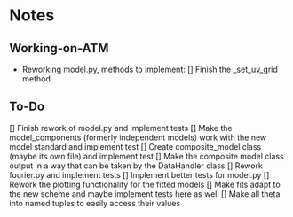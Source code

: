 # Notes
## Working-on-ATM
- Reworking model.py, methods to implement:
[] Finish the _set_uv_grid method
## To-Do
[] Finish rework of model.py and implement tests
[] Make the model_components (formerly independent models) work with the new model standard and implement test
[] Create composite_model class (maybe its own file) and implement test
[] Make the composite model class output in a way that can be taken by the DataHandler class
[] Rework fourier.py and implement tests
[] Implement better tests for model.py
[] Rework the plotting functionality for the fitted models
[] Make fits adapt to the new scheme and maybe implement tests here as well
[] Make all theta into named tuples to easily access their values
